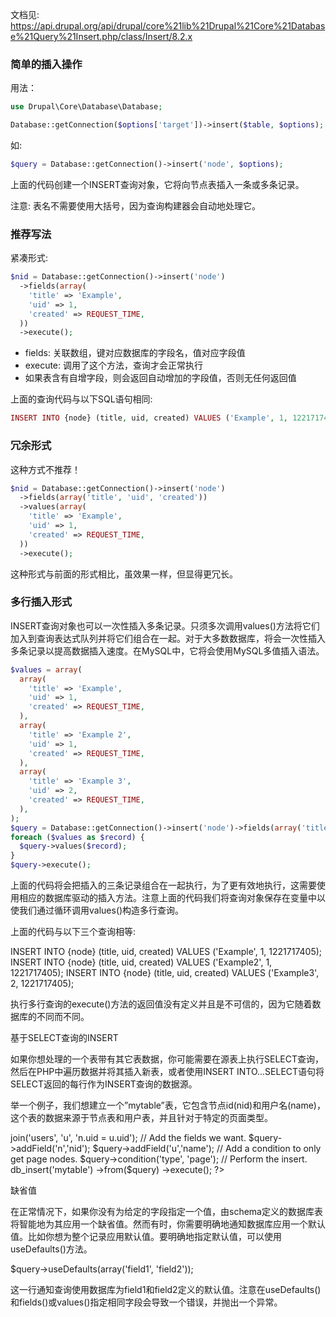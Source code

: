 文档见: https://api.drupal.org/api/drupal/core%21lib%21Drupal%21Core%21Database%21Query%21Insert.php/class/Insert/8.2.x
### 简单的插入操作

用法：
```php
use Drupal\Core\Database\Database;

Database::getConnection($options['target'])->insert($table, $options);
```

如:

```php
$query = Database::getConnection()->insert('node', $options);
```

上面的代码创建一个INSERT查询对象，它将向节点表插入一条或多条记录。

注意: 表名不需要使用大括号，因为查询构建器会自动地处理它。


### 推荐写法

 
紧凑形式:

```php
$nid = Database::getConnection()->insert('node')
  ->fields(array(
    'title' => 'Example',
    'uid' => 1,
    'created' => REQUEST_TIME,
  ))
  ->execute();
```

* fields: 关联数组，键对应数据库的字段名，值对应字段值
* execute: 调用了这个方法，查询才会正常执行
* 如果表含有自增字段，则会返回自动增加的字段值，否则无任何返回值

上面的查询代码与以下SQL语句相同:

```php
INSERT INTO {node} (title, uid, created) VALUES ('Example', 1, 1221717405);
```

### 冗余形式
这种方式不推荐！
```php
$nid = Database::getConnection()->insert('node')
  ->fields(array('title', 'uid', 'created'))
  ->values(array(
    'title' => 'Example',
    'uid' => 1,
    'created' => REQUEST_TIME,
  ))
  ->execute();
```  

这种形式与前面的形式相比，虽效果一样，但显得更冗长。

 
### 多行插入形式

INSERT查询对象也可以一次性插入多条记录。只须多次调用values()方法将它们加入到查询表达式队列并将它们组合在一起。对于大多数数据库，将会一次性插入多条记录以提高数据插入速度。在MySQL中，它将会使用MySQL多值插入语法。

```php
$values = array(
  array(
    'title' => 'Example',
    'uid' => 1,
    'created' => REQUEST_TIME,
  ),
  array(
    'title' => 'Example 2',
    'uid' => 1,
    'created' => REQUEST_TIME,
  ),
  array(
    'title' => 'Example 3',
    'uid' => 2,
    'created' => REQUEST_TIME,
  ),
);
$query = Database::getConnection()->insert('node')->fields(array('title', 'uid', 'created'));
foreach ($values as $record) {
  $query->values($record);
}
$query->execute();
```

上面的代码将会把插入的三条记录组合在一起执行，为了更有效地执行，这需要使用相应的数据库驱动的插入方法。注意上面的代码我们将查询对象保存在变量中以使我们通过循环调用values()构造多行查询。

上面的代码与以下三个查询相等:

INSERT INTO {node} (title, uid, created) VALUES ('Example', 1, 1221717405);
INSERT INTO {node} (title, uid, created) VALUES ('Example2', 1, 1221717405);
INSERT INTO {node} (title, uid, created) VALUES ('Example3', 2, 1221717405);

执行多行查询的execute()方法的返回值没有定义并且是不可信的，因为它随着数据库的不同而不同。

 
基于SELECT查询的INSERT

如果你想处理的一个表带有其它表数据，你可能需要在源表上执行SELECT查询，然后在PHP中遍历数据并将其插入新表，或者使用INSERT INTO...SELECT语句将SELECT返回的每行作为INSERT查询的数据源。

举一个例子，我们想建立一个”mytable”表，它包含节点id(nid)和用户名(name)，这个表的数据来源于节点表和用户表，并且针对于特定的页面类型。

<?php
// Build the SELECT query.
$query = db_select('node', 'n');
// Join to the users table.
$query->join('users', 'u', 'n.uid = u.uid');
// Add the fields we want.
$query->addField('n','nid');
$query->addField('u','name');
// Add a condition to only get page nodes.
$query->condition('type', 'page');

// Perform the insert.
db_insert('mytable')
  ->from($query)
  ->execute();
?>

 
缺省值

在正常情况下，如果你没有为给定的字段指定一个值，由schema定义的数据库表将智能地为其应用一个缺省值。然而有时，你需要明确地通知数据库应用一个默认值。比如你想为整个记录应用默认值。要明确地指定默认值，可以使用useDefaults()方法。

$query->useDefaults(array('field1', 'field2'));

这一行通知查询使用数据库为field1和field2定义的默认值。注意在useDefaults()和fields()或values()指定相同字段会导致一个错误，并抛出一个异常。
